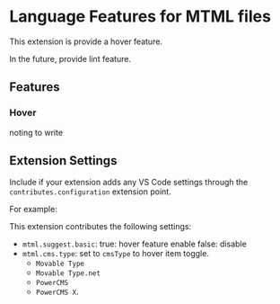 # Language Features for MTML files

This extension is provide a hover feature.

In the future, provide lint feature.

## Features

### Hover

noting to write

## Extension Settings

Include if your extension adds any VS Code settings through the `contributes.configuration` extension point.

For example:

This extension contributes the following settings:

- `mtml.suggest.basic`: true: hover feature enable false: disable
- `mtml.cms.type`: set to `cmsType` to hover item toggle.
  - `Movable Type`
  - `Movable Type.net`
  - `PowerCMS`
  - `PowerCMS X`.
